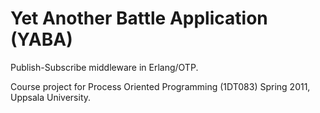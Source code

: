 # Yet Another Battle Application (YABA)

Publish-Subscribe middleware in Erlang/OTP.

Course project for Process Oriented Programming (1DT083) Spring 2011, Uppsala University.
